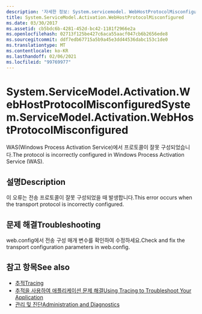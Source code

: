 ```yaml
---
description: '자세한 정보: System.servicemodel. WebHostProtocolMisconfigured 구성 됨'
title: System.ServiceModel.Activation.WebHostProtocolMisconfigured
ms.date: 03/30/2017
ms.assetid: cb5bdc6b-4281-452d-bc42-1181f2966e2a
ms.openlocfilehash: 02713f125be427c6aca55aacf047cb6b2656ede8
ms.sourcegitcommit: ddf7edb67715a5b9a45e3dd44536dabc153c1de0
ms.translationtype: MT
ms.contentlocale: ko-KR
ms.lasthandoff: 02/06/2021
ms.locfileid: "99769977"
---
```

# <a name="systemservicemodelactivationwebhostprotocolmisconfigured"></a><span data-ttu-id="f1d29-103">System.ServiceModel.Activation.WebHostProtocolMisconfigured</span><span class="sxs-lookup"><span data-stu-id="f1d29-103">System.ServiceModel.Activation.WebHostProtocolMisconfigured</span></span>

<span data-ttu-id="f1d29-104">WAS(Windows Process Activation Service)에서 프로토콜이 잘못 구성되었습니다.</span><span class="sxs-lookup"><span data-stu-id="f1d29-104">The protocol is incorrectly configured in Windows Process Activation Service (WAS).</span></span>  
  
## <a name="description"></a><span data-ttu-id="f1d29-105">설명</span><span class="sxs-lookup"><span data-stu-id="f1d29-105">Description</span></span>  

 <span data-ttu-id="f1d29-106">이 오류는 전송 프로토콜이 잘못 구성되었을 때 발생합니다.</span><span class="sxs-lookup"><span data-stu-id="f1d29-106">This error occurs when the transport protocol is incorrectly configured.</span></span>  
  
## <a name="troubleshooting"></a><span data-ttu-id="f1d29-107">문제 해결</span><span class="sxs-lookup"><span data-stu-id="f1d29-107">Troubleshooting</span></span>  

 <span data-ttu-id="f1d29-108">web.config에서 전송 구성 매개 변수를 확인하여 수정하세요.</span><span class="sxs-lookup"><span data-stu-id="f1d29-108">Check and fix the transport configuration parameters in web.config.</span></span>  
  
## <a name="see-also"></a><span data-ttu-id="f1d29-109">참고 항목</span><span class="sxs-lookup"><span data-stu-id="f1d29-109">See also</span></span>

- [<span data-ttu-id="f1d29-110">추적</span><span class="sxs-lookup"><span data-stu-id="f1d29-110">Tracing</span></span>](index.md)
- [<span data-ttu-id="f1d29-111">추적을 사용하여 애플리케이션 문제 해결</span><span class="sxs-lookup"><span data-stu-id="f1d29-111">Using Tracing to Troubleshoot Your Application</span></span>](using-tracing-to-troubleshoot-your-application.md)
- [<span data-ttu-id="f1d29-112">관리 및 진단</span><span class="sxs-lookup"><span data-stu-id="f1d29-112">Administration and Diagnostics</span></span>](../index.md)
